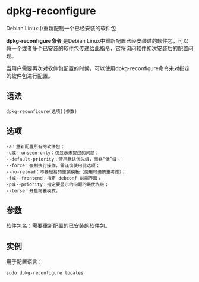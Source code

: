 dpkg-reconfigure
===

Debian Linux中重新配制一个已经安装的软件包


**dpkg-reconfigure命令** 是Debian Linux中重新配置已经安装过的软件包，可以将一个或者多个已安装的软件包传递给此指令，它将询问软件初次安装后的配置问题。

当用户需要再次对软件包配置的时候，可以使用dpkg-reconfigure命令来对指定的软件包进行配置。

##  语法

```
dpkg-reconfigure(选项)(参数)
```

##  选项

```
-a：重新配置所有的软件包；
-u或--unseen-only：仅显示未提过的问题；
--default-priority：使用默认优先级，而非“低”级；
--force：强制执行操作，需谨慎使用此选项；
--no-reload：不要轻易的重装模板（使用时请慎重考虑）；
-f或--frontend：指定 debconf 前端界面；
-p或--priority：指定要显示的问题的最优先级；
--terse：开启简要模式。
```

##  参数

软件包名：需要重新配置的已安装的软件包。

##  实例

用于配置语言：

```
sudo dpkg-reconfigure locales
```



